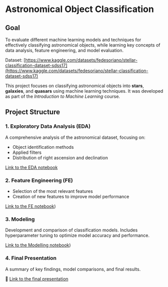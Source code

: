 # Astronomical Object Classification
## Goal
To evaluate different machine learning models and techniques for effectively classifying astronomical objects, while learning key concepts of data analysis, feature engineering, and model evaluation.

Dataset: [https://www.kaggle.com/datasets/fedesoriano/stellar-classification-dataset-sdss17](https://www.kaggle.com/datasets/fedesoriano/stellar-classification-dataset-sdss17)

This project focuses on classifying astronomical objects into **stars**, **galaxies**, and **quasars** using machine learning techniques. It was developed as part of the *Introduction to Machine Learning* course.

## Project Structure

### 1. Exploratory Data Analysis (EDA)
A comprehensive analysis of the astronomical dataset, focusing on:
- Object identification methods  
- Applied filters  
- Distribution of right ascension and declination  

[Link to the EDA notebook](EDA/budowa_krok_1_4_.ipynb)

### 2. Feature Engineering (FE)
- Selection of the most relevant features  
- Creation of new features to improve model performance

[Link to the FE notebook]([InzynieriaCech/budowa_krok_2_4_.ipynb))

### 3. Modeling
Development and comparison of classification models. Includes hyperparameter tuning to optimize model accuracy and performance.

[Link to the Modelling notebook]([ModelowanieIWalidacja/budowa_krok_3_4.ipynb))

### 4. Final Presentation
A summary of key findings, model comparisons, and final results.  

🎯 [Link to the final presentation](prezentacja_.wyników_.pptx)
